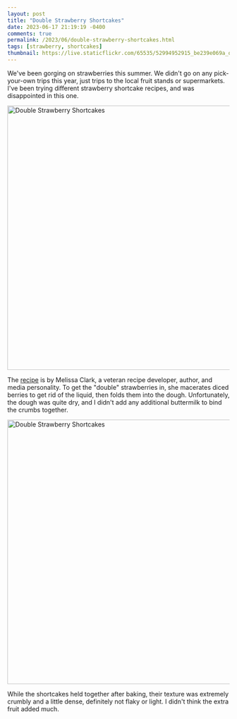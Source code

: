 ```yaml
---
layout: post
title: "Double Strawberry Shortcakes"
date: 2023-06-17 21:19:19 -0400
comments: true
permalink: /2023/06/double-strawberry-shortcakes.html
tags: [strawberry, shortcakes]
thumbnail: https://live.staticflickr.com/65535/52994952915_be239e069a_q.jpg
---
```


We've been gorging on strawberries this summer. We didn't go on
any pick-your-own trips this year, just trips to the local fruit stands
or supermarkets. I've been trying different strawberry shortcake
recipes, and was disappointed in this one.

<a data-flickr-embed="true" href="https://www.flickr.com/photos/gnuf/52993988097/in/photostream/" title="Double Strawberry Shortcakes"><img src="https://live.staticflickr.com/65535/52993988097_956e2f8fef_c.jpg" width="800" height="600" alt="Double Strawberry Shortcakes"/></a><script async src="//embedr.flickr.com/assets/client-code.js" charset="utf-8"></script>

The [recipe](https://www.spokesman.com/stories/2023/jun/07/ways-to-make-strawberries-even-tastier/) 
is by Melissa Clark, a veteran recipe developer, author, and media personality. 
To get the "double" strawberries in, she macerates diced berries to get rid of 
the liquid, then folds them into the dough. Unfortunately, the
dough was quite dry, and I didn't add any additional buttermilk to bind
the crumbs together.

<a data-flickr-embed="true" href="https://www.flickr.com/photos/gnuf/52994952915/in/photostream/" title="Double Strawberry Shortcakes"><img src="https://live.staticflickr.com/65535/52994952915_be239e069a_c.jpg" width="800" height="600" alt="Double Strawberry Shortcakes"/></a><script async src="//embedr.flickr.com/assets/client-code.js" charset="utf-8"></script>

While the shortcakes held together after baking, their texture was extremely
crumbly and a little dense, definitely not flaky or light. I didn't think the
extra fruit added much.

